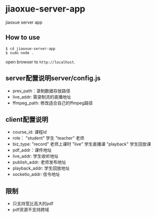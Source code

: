 
# jiaoxue-server-app

jiaoxue server app

## How to use

```
$ cd jiaoxue-server-app
$ sudo node .
```
open browser to `http://localhost`. 

## server配置说明server/config.js
* prev_path：录制数据存放路径
* live_addr: 需录制流的直播地址
* ffmpeg_path: 修改适合自己的ffmpeg路径

## client配置说明
* course_id: 课程id
* role：
"student" 学生
"teacher" 老师
* biz_type:
"record" 老师上课时
"live" 学生直播课
"playback" 学生回放课
* pdf_addr：课件地址
* live_addr: 学生收听地址
* publish_addr: 老师发布地址
* playback_addr: 学生回放地址
* socketio_addr: 信令地址

## 限制
* 只支持宽比高大的pdf
* pdf资源不支持跨域
